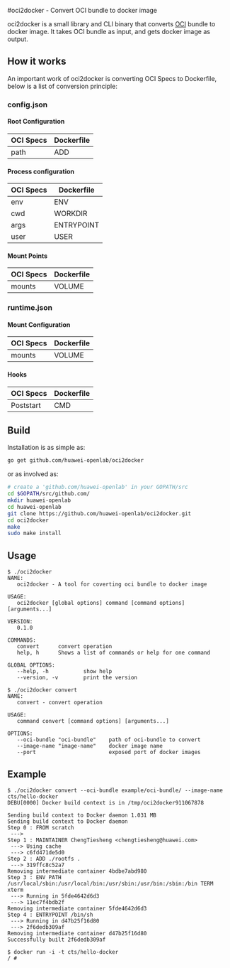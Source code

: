 #oci2docker - Convert OCI bundle to docker image

oci2docker is a small library and CLI binary that converts [OCI](https://github.com/opencontainers/specs) bundle to docker image. It takes OCI bundle as input, and gets docker image as output.

## How it works

An important work of oci2docker is converting OCI Specs to Dockerfile, below is a list of conversion principle:

### config.json

#### Root Configuration
|OCI Specs|Dockerfile|
|---------|----------|
| path | ADD |

#### Process configuration
|OCI Specs|Dockerfile|
|---------|----------|
| env | ENV |
| cwd | WORKDIR |
| args | ENTRYPOINT |
| user | USER |

#### Mount Points
|OCI Specs|Dockerfile|
|---------|----------|
| mounts | VOLUME |

### runtime.json

#### Mount Configuration
|OCI Specs|Dockerfile|
|---------|----------|
| mounts | VOLUME |

#### Hooks
|OCI Specs|Dockerfile|
|---------|----------|
| Poststart | CMD |

## Build

Installation is as simple as:

```bash
go get github.com/huawei-openlab/oci2docker
```

or as involved as:

```bash
# create a 'github.com/huawei-openlab' in your GOPATH/src
cd $GOPATH/src/github.com/
mkdir huawei-openlab
cd huawei-openlab
git clone https://github.com/huawei-openlab/oci2docker.git
cd oci2docker
make
sudo make install
```

## Usage

```
$ ./oci2docker
NAME:
   oci2docker - A tool for coverting oci bundle to docker image

USAGE:
   oci2docker [global options] command [command options] [arguments...]

VERSION:
   0.1.0

COMMANDS:
   convert      convert operation
   help, h      Shows a list of commands or help for one command

GLOBAL OPTIONS:
   --help, -h           show help
   --version, -v        print the version

$ ./oci2docker convert
NAME:
   convert - convert operation

USAGE:
   command convert [command options] [arguments...]

OPTIONS:
   --oci-bundle "oci-bundle"    path of oci-bundle to convert
   --image-name "image-name"    docker image name
   --port                       exposed port of docker images
```

## Example

```
$ ./oci2docker convert --oci-bundle example/oci-bundle/ --image-name cts/hello-docker
DEBU[0000] Docker build context is in /tmp/oci2docker911067878
 
Sending build context to Docker daemon 1.031 MB
Sending build context to Docker daemon 
Step 0 : FROM scratch
 ---> 
Step 1 : MAINTAINER ChengTiesheng <chengtiesheng@huawei.com>
 ---> Using cache
 ---> c6fd471de5d0
Step 2 : ADD ./rootfs .
 ---> 319ffc8c52a7
Removing intermediate container 4bdbe7abd980
Step 3 : ENV PATH /usr/local/sbin:/usr/local/bin:/usr/sbin:/usr/bin:/sbin:/bin TERM xterm
 ---> Running in 5fde4642d6d3
 ---> 11ec7f4bdb2f
Removing intermediate container 5fde4642d6d3
Step 4 : ENTRYPOINT /bin/sh
 ---> Running in d47b25f16d80
 ---> 2f6dedb309af
Removing intermediate container d47b25f16d80
Successfully built 2f6dedb309af

$ docker run -i -t cts/hello-docker
/ # 

```
